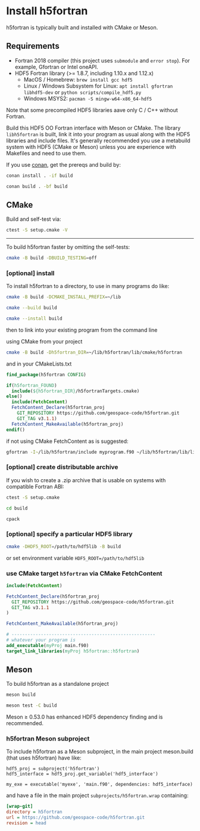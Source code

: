 # Install h5fortran

h5fortran is typically built and installed with CMake or Meson.

## Requirements

* Fortran 2018 compiler (this project uses `submodule` and `error stop`). For example, Gfortran or Intel oneAPI.
* HDF5 Fortran library (>= 1.8.7, including 1.10.x and 1.12.x)
  * MacOS / Homebrew: `brew install gcc hdf5`
  * Linux / Windows Subsystem for Linux: `apt install gfortran libhdf5-dev` or `python scripts/compile_hdf5.py`
  * Windows MSYS2: `pacman -S mingw-w64-x86_64-hdf5`

Note that some precompiled HDF5 libraries aave only C / C++ without Fortran.

Build this HDF5 OO Fortran interface with Meson or CMake.
The library `libh5fortran` is built, link it into your program as usual along with the HDF5 libraries and include files.
It's generally recommended you use a metabuild system with HDF5 (CMake or Meson) unless you are experience with Makefiles and need to use them.

If you use
[conan](https://conan.io),
get the prereqs and build by:

```sh
conan install . -if build

conan build . -bf build
```

## CMake

Build and self-test via:

```sh
ctest -S setup.cmake -V
```

---

To build h5fortran faster by omitting the self-tests:

```sh
cmake -B build -DBUILD_TESTING=off
```

### [optional] install

To install h5fortran to a directory, to use in many programs do like:

```sh
cmake -B build -DCMAKE_INSTALL_PREFIX=~/lib

cmake --build build

cmake --install build
```

then to link into your existing program from the command line

using CMake from your project

```sh
cmake -B build -Dh5fortran_DIR=~/lib/h5fortran/lib/cmake/h5fortran
```

and in your CMakeLists.txt

```cmake
find_package(h5fortran CONFIG)

if(h5fortran_FOUND)
  include(${h5fortran_DIR}/h5fortranTargets.cmake)
else()
  include(FetchContent)
  FetchContent_Declare(h5fortran_proj
    GIT_REPOSITORY https://github.com/geospace-code/h5fortran.git
    GIT_TAG v3.1.1)
  FetchContent_MakeAvailable(h5fortran_proj)
endif()
```

if not using CMake FetchContent as is suggested:

```sh
gfortran -I~/lib/h5fortran/include myprogram.f90 ~/lib/h5fortran/lib/libh5fortran.a
```

### [optional] create distributable archive

If you wish to create a .zip archive that is usable on systems with compatible Fortran ABI:

```sh
ctest -S setup.cmake

cd build

cpack
```

### [optional] specify a particular HDF5 library

```sh
cmake -DHDF5_ROOT=/path/to/hdf5lib -B build
```

or set environment variable `HDF5_ROOT=/path/to/hdf5lib`

### use CMake target `h5fortran` via CMake FetchContent

```cmake
include(FetchContent)

FetchContent_Declare(h5fortran_proj
  GIT_REPOSITORY https://github.com/geospace-code/h5fortran.git
  GIT_TAG v3.1.1
)

FetchContent_MakeAvailable(h5fortran_proj)

# ------------------------------------------------------
# whatever your program is
add_executable(myProj main.f90)
target_link_libraries(myProj h5fortran::h5fortran)
```

## Meson

To build h5fortran as a standalone project

```sh
meson build

meson test -C build
```

Meson &ge; 0.53.0 has enhanced HDF5 dependency finding and is recommended.

### h5fortran Meson subproject

To include h5fortran as a Meson subproject, in the main project meson.build (that uses h5fortran) have like:

```meson
hdf5_proj = subproject('h5fortran')
hdf5_interface = hdf5_proj.get_variable('hdf5_interface')

my_exe = executable('myexe', 'main.f90', dependencies: hdf5_interface)
```

and have a file in the main project `subprojects/h5fortran.wrap` containing:

```ini
[wrap-git]
directory = h5fortran
url = https://github.com/geospace-code/h5fortran.git
revision = head
```
